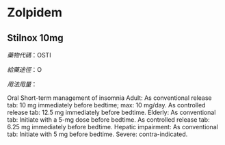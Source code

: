 # Zolpidem

## Stilnox 10mg

*藥物代碼*：OSTI

*給藥途徑*：O

*用法用量*：

Oral
Short-term management of insomnia
Adult: As conventional release tab: 10 mg immediately before bedtime; max: 10 mg/day. As controlled release tab: 12.5 mg immediately before bedtime. 
Elderly: As conventional tab: Initiate with a 5-mg dose before bedtime. As controlled release tab: 6.25 mg immediately before bedtime.
Hepatic impairment: As conventional tab: Initiate with 5 mg before bedtime. Severe: contra-indicated.

